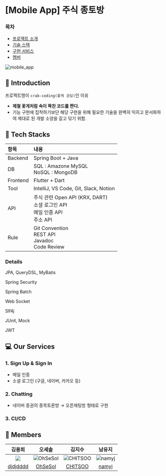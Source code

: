 # [Mobile App] 주식 종토방

### 목차
- [프로젝트 소개](#introduction)
- [기술 스택](#tech-stacks)
- [구현 서비스](#our-services)
- [멤버](#members)

![mobile_app](https://github.com/djdjdddd/crab-coding/assets/126077503/bd9c8b49-e6e6-464f-be54-e333b7eb6950)

## 📑 Introduction
프로젝트명이 `crab-coding(꽃게 코딩)`인 이유
- **제철 꽃게처럼 속이 꽉찬 코드를 짠다.**
- 기능 구현에 집착하기보단 해당 구현을 위해 필요한 기술을 완벽히 익히고 문서화하여 제대로 된 개발 소양을 갈고 닦기 위함.

## 🔨 Tech Stacks
| 항목       | 내용                                                                            |
|:---------|:------------------------------------------------------------------------------|
| Backend  | Spring Boot + Java                                                            |
| DB       | SQL : Amazone MySQL<br/> NoSQL : MongoDB                                      |
| Frontend | Flutter + Dart                                                                |
| Tool     | IntelliJ, VS Code, Git, Slack, Notion                                         |
| API      | 주식 관련 Open API (KRX, DART)<br/> 소셜 로그인 API <br/> 메일 인증 API <br/> 주소 API <br/> |
| Rule     | Git Convention<br/> REST API <br/> Javadoc <br/> Code Review                  |

### Details
JPA, QueryDSL, MyBatis

Spring Security

Spring Batch

Web Socket

Slf4j

JUnit, Mock 

JWT

## 💻 Our Services
### 1. Sign Up & Sign In
- 메일 인증
- 소셜 로그인 (구글, 네이버, 카카오 등)
### 2. Chatting
- 네이버 증권의 종목토론방 &rightarrow; 오픈채팅방 형태로 구현 
### 3. CI/CD

## 💑 Members
|김용희|오세솔|김지수|남유지|     
| :----: | :-----: | :------: | :----: |
|![](https://github.com/djdjdddd.png?size=120) | ![OhSeSol](https://github.com/djdjdddd/crab-coding/assets/126077503/274ba4cd-723e-44b8-88c7-4f776902bc94) | ![CHITSOO](https://github.com/djdjdddd/crab-coding/assets/126077503/652a5d0a-9144-4909-8e1f-0d24a6be27ba) | ![namyj](https://github.com/djdjdddd/crab-coding/assets/126077503/4ba97702-59d4-4f9c-a59d-0e52f68e3b7a) | 
|  [djdjdddd](https://github.com/djdjdddd)  |  [OhSeSol](https://github.com/OhSeSol)  |  [CHITSOO](https://github.com/CHITSOO)  |  [namyj](https://github.com/namyj)  | 
